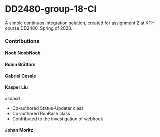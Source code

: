 # DD2480-group-18-CI
A simple continuos integration solution, created for assignment 2 at KTH course DD2480. Spring of 2020.

### Contributions
#### Noob NoobNoob


#### Robin Bråtfors

#### Gabriel Gessle

#### Kasper Liu
asdasd
- Co-authored Status-Updater class
- Co-authored RunBash class 
- Contributed to the investigation of webhook

#### Johan Moritz
